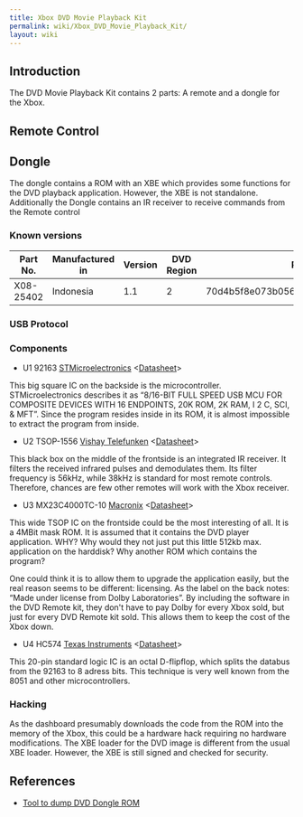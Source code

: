 ```yaml
---
title: Xbox DVD Movie Playback Kit
permalink: wiki/Xbox_DVD_Movie_Playback_Kit/
layout: wiki
---
```


Introduction
------------

The DVD Movie Playback Kit contains 2 parts: A remote and a dongle for
the Xbox.

Remote Control
--------------

Dongle
------

The dongle contains a ROM with an XBE which provides some functions for
the DVD playback application. However, the XBE is not standalone.
Additionally the Dongle contains an IR receiver to receive commands from
the Remote control

### Known versions

| Part No.  | Manufactured in | Version | DVD Region | ROM SHA1                                 |
|-----------|-----------------|---------|------------|------------------------------------------|
| X08-25402 | Indonesia       | 1.1     | 2          | 70d4b5f8e073b05610fba9e9617d7356196b61ff |

### USB Protocol

### Components

-   U1 92163
    [STMicroelectronics](https://web.archive.org/web/20100617020513/http://www.st.com/)
    &lt;[Datasheet](https://web.archive.org/web/20100617020513/http://www.st.com/stonline/books/pdf/docs/5521.pdf)&gt;

  
This big square IC on the backside is the microcontroller.
STMicroelectronics describes it as “8/16-BIT FULL SPEED USB MCU FOR
COMPOSITE DEVICES WITH 16 ENDPOINTS, 20K ROM, 2K RAM, I 2 C, SCI, &
MFT”. Since the program resides inside in its ROM, it is almost
impossible to extract the program from inside.

-   U2 TSOP-1556 [Vishay
    Telefunken](https://web.archive.org/web/20100617020513/http://www.vishay.com/)
    &lt;[Datasheet](https://web.archive.org/web/20100617020513/http://www.vishay.com/docs/82029/82029.pdf)&gt;

  
This black box on the middle of the frontside is an integrated IR
receiver. It filters the received infrared pulses and demodulates them.
Its filter frequency is 56kHz, while 38kHz is standard for most remote
controls. Therefore, chances are few other remotes will work with the
Xbox receiver.

-   U3 MX23C4000TC-10
    [Macronix](https://web.archive.org/web/20100617020513/http://www.macronix.com/)
    &lt;[Datasheet](https://web.archive.org/web/20100617020513/http://www.macronix.com/QuickPlace/hq/PageLibrary48256D9D002BA613.nsf/h_6057FA6682A90C3948256DCE0052D2D3/67DCB124F1BE4E7D48256DC50039AC31/$File/MX23C4000-4.2.pdf/?OpenElement)&gt;

  
This wide TSOP IC on the frontside could be the most interesting of all.
It is a 4MBit mask ROM. It is assumed that it contains the DVD player
application. WHY? Why would they not just put this little 512kb max.
application on the harddisk? Why another ROM which contains the program?

<!-- -->

  
One could think it is to allow them to upgrade the application easily,
but the real reason seems to be different: licensing. As the label on
the back notes: “Made under license from Dolby Laboratories”. By
including the software in the DVD Remote kit, they don't have to pay
Dolby for every Xbox sold, but just for every DVD Remote kit sold. This
allows them to keep the cost of the Xbox down.

-   U4 HC574 [Texas
    Instruments](https://web.archive.org/web/20100617020513/http://www.ti.com/)
    &lt;[Datasheet](https://web.archive.org/web/20100617020513/http://focus.ti.com/lit/ds/symlink/sn74hc574.pdf)&gt;

  
This 20-pin standard logic IC is an octal D-flipflop, which splits the
databus from the 92163 to 8 adress bits. This technique is very well
known from the 8051 and other microcontrollers.

### Hacking

As the dashboard presumably downloads the code from the ROM into the
memory of the Xbox, this could be a hardware hack requiring no hardware
modifications. The XBE loader for the DVD image is different from the
usual XBE loader. However, the XBE is still signed and checked for
security.

References
----------

-   [Tool to dump DVD Dongle
    ROM](https://github.com/JayFoxRox/xbox-tools/tree/master/dump-dvd-kit)

